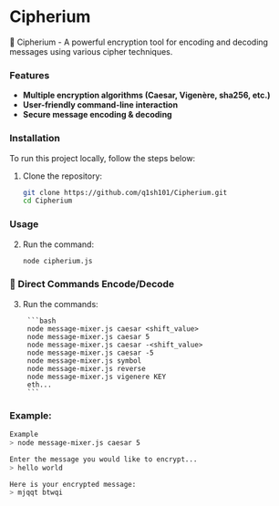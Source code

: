 # Cipherium

🔐 Cipherium - A powerful encryption tool for encoding and decoding messages using various cipher techniques.

### Features

- **Multiple encryption algorithms (Caesar, Vigenère, sha256, etc.)**
- **User-friendly command-line interaction**
- **Secure message encoding & decoding**

### Installation

To run this project locally, follow the steps below:

1. Clone the repository:
    ```bash
    git clone https://github.com/q1sh101/Cipherium.git
    cd Cipherium
    ```

### Usage 


2. Run the command:
    ```bash
    node cipherium.js
    ```

### 🔧 Direct Commands Encode/Decode

3. Run the commands:
        
        ```bash
        node message-mixer.js caesar <shift_value>
        node message-mixer.js caesar 5
        node message-mixer.js caesar -<shift_value>
        node message-mixer.js caesar -5
        node message-mixer.js symbol
        node message-mixer.js reverse
        node message-mixer.js vigenere KEY
        eth...
        ```

### Example:

```bash
Example
> node message-mixer.js caesar 5

Enter the message you would like to encrypt...
> hello world

Here is your encrypted message:
> mjqqt btwqi
```
